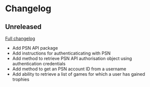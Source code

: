 # Changelog

## Unreleased

[Full changelog][unreleased]

- Add PSN API package
- Add instructions for authenticaticating with PSN
- Add method to retrieve PSN API authorisation object using authentication credentials
- Add method to get an PSN account ID from a username
- Add ability to retrieve a list of games for which a user has gained trophies

[unreleased]: https://github.com/yndajas/video-game-library/compare/9b793f6...HEAD
